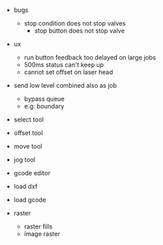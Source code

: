 

- bugs
  - stop condition does not stop valves
    - stop button does not stop valve

- ux
  - run button feedback too delayed on large jobs
  - 500ms status can't keep up
  - cannot set offset on laser head


- send low level combined also as job
  - bypass queue
  - e.g: boundary

- select tool
- offset tool
- move tool
- jog tool

- gcode editor

- load dxf
- load gcode

- raster
  - raster fills
  - image raster
